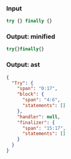 ### Input
```js
try {} finally {}
```

### Output: minified
```js min
try{}finally{}
```

### Output: ast
```json
{
  "Try": {
    "span": "0:17",
    "block": {
      "span": "4:6",
      "statements": []
    },
    "handler": null,
    "finalizer": {
      "span": "15:17",
      "statements": []
    }
  }
}
```
